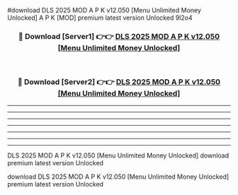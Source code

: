 #download DLS 2025 MOD A P K v12.050 [Menu Unlimited Money Unlocked]  A P K [MOD] premium latest version Unlocked 9l2o4 



<div align="center">
<h3>🔴 Download [Server1] 👉👉 <a href="https://apkdownload2.web.app/">DLS 2025 MOD A P K v12.050 [Menu Unlimited Money Unlocked] </a></h3><br>

<h3>🔴 Download [Server2] 👉👉 <a href="https://apkdownload2.web.app/">DLS 2025 MOD A P K v12.050 [Menu Unlimited Money Unlocked] </a></h3>
</div>





----------------------------------------------------------

----------------------------------------------------------

----------------------------------------------------------

----------------------------------------------------------

----------------------------------------------------------

----------------------------------------------------------

----------------------------------------------------------

DLS 2025 MOD A P K v12.050 [Menu Unlimited Money Unlocked]  download premium latest version Unlocked

download DLS 2025 MOD A P K v12.050 [Menu Unlimited Money Unlocked]  premium latest version Unlocked
